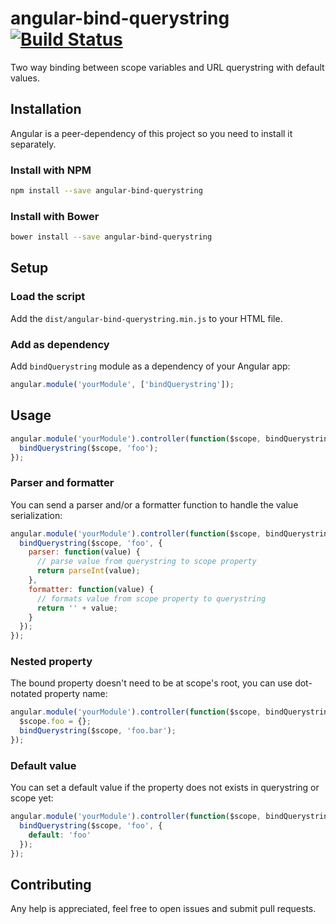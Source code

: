 # angular-bind-querystring [![Build Status](https://travis-ci.org/gfpacheco/angular-bind-querystring.svg?branch=master)](https://travis-ci.org/gfpacheco/angular-bind-querystring)

Two way binding between scope variables and URL querystring with default values.

## Installation

Angular is a peer-dependency of this project so you need to install it separately.

### Install with NPM

```sh
npm install --save angular-bind-querystring
```

### Install with Bower

```sh
bower install --save angular-bind-querystring
```

## Setup

### Load the script

Add the `dist/angular-bind-querystring.min.js` to your HTML file.

### Add as dependency

Add `bindQuerystring` module as a dependency of your Angular app:

```javascript
angular.module('yourModule', ['bindQuerystring']);
```

## Usage

```javascript
angular.module('yourModule').controller(function($scope, bindQuerystring) {
  bindQuerystring($scope, 'foo');
});
```

### Parser and formatter

You can send a parser and/or a formatter function to handle the value serialization:

```javascript
angular.module('yourModule').controller(function($scope, bindQuerystring) {
  bindQuerystring($scope, 'foo', {
    parser: function(value) {
      // parse value from querystring to scope property
      return parseInt(value);
    },
    formatter: function(value) {
      // formats value from scope property to querystring
      return '' + value;
    }
  });
});
```

### Nested property

The bound property doesn't need to be at scope's root, you can use dot-notated property name:

```javascript
angular.module('yourModule').controller(function($scope, bindQuerystring) {
  $scope.foo = {};
  bindQuerystring($scope, 'foo.bar');
});
```

### Default value

You can set a default value if the property does not exists in querystring or scope yet:

```javascript
angular.module('yourModule').controller(function($scope, bindQuerystring) {
  bindQuerystring($scope, 'foo', {
    default: 'foo'
  });
});
```

## Contributing

Any help is appreciated, feel free to open issues and submit pull requests.
